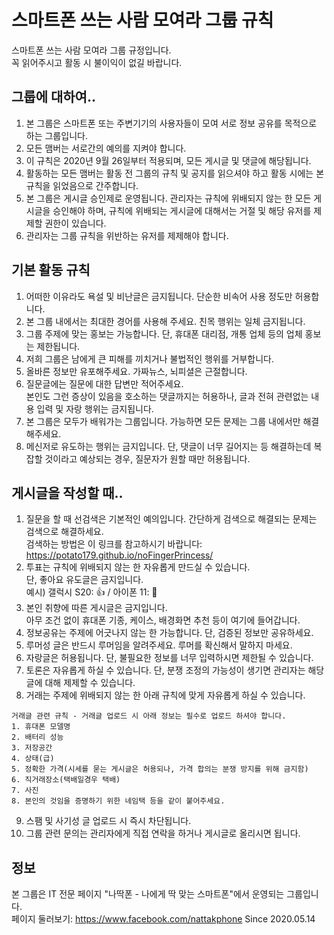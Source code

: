 # 스마트폰 쓰는 사람 모여라 그룹 규칙
스마트폰 쓰는 사람 모여라 그룹 규정입니다.    
꼭 읽어주시고 활동 시 불이익이 없길 바랍니다.    

## 그룹에 대하여..
1. 본 그룹은 스마트폰 또는 주변기기의 사용자들이 모여 서로 정보 공유를 목적으로 하는 그룹입니다.
2. 모든 맴버는 서로간의 예의를 지켜야 합니다.
3. 이 규칙은 2020년 9월 26일부터 적용되며, 모든 게시글 및 댓글에 해당됩니다.
4. 활동하는 모든 맴버는 활동 전 그룹의 규칙 및 공지를 읽으셔야 하고 활동 시에는 본 규칙을 읽었음으로 간주합니다.
5. 본 그룹은 게시글 승인제로 운영됩니다. 관리자는 규칙에 위배되지 않는 한 모든 게시글을 승인해야 하며, 규칙에 위배되는 게시글에 대해서는 거절 및 해당 유저를 제제할 권한이 있습니다.
6. 관리자는 그룹 규칙을 위반하는 유저를 제제해야 합니다.

## 기본 활동 규칙
1. 어떠한 이유라도 욕설 및 비난글은 금지됩니다. 단순한 비속어 사용 정도만 허용합니다.
2. 본 그룹 내에서는 최대한 경어를 사용해 주세요. 친목 행위는 일체 금지됩니다. 
3. 그룹 주제에 맞는 홍보는 가능합니다. 단, 휴대폰 대리점, 개통 업체 등의 업체 홍보는 제한됩니다. 
4. 저희 그룹은 남에게 큰 피해를 끼치거나 불법적인 행위를 거부합니다.
5. 올바른 정보만 유포해주세요. 가짜뉴스, 뇌피셜은 근절합니다.
6. 질문글에는 질문에 대한 답변만 적어주세요.    
본인도 그런 증상이 있음을 호소하는 댓글까지는 허용하나, 글과 전혀 관련없는 내용 입력 및 자랑 행위는 금지됩니다.
7. 본 그룹은 모두가 배워가는 그룹입니다. 가능하면 모든 문제는 그룹 내에서만 해결해주세요.
8. 메신저로 유도하는 행위는 금지입니다. 단, 댓글이 너무 길어지는 등 해결하는데 복잡할 것이라고 예상되는 경우, 질문자가 원할 때만 허용됩니다.

## 게시글을 작성할 때..
1. 질문을 할 때 선검색은 기본적인 예의입니다. 간단하게 검색으로 해결되는 문제는 검색으로 해결하세요.   
검색하는 방법은 이 링크를 참고하시기 바랍니다: https://potato179.github.io/noFingerPrincess/
2. 투표는 규칙에 위배되지 않는 한 자유롭게 만드실 수 있습니다.     
단, 좋아요 유도글은 금지입니다.   
예시) 갤럭시 S20: 👍 / 아이폰 11: 💓   
3. 본인 취향에 따른 게시글은 금지입니다.     
아무 조건 없이 휴대폰 기종, 케이스, 배경화면 추천 등이 여기에 들어갑니다.    
4. 정보공유는 주제에 어긋나지 않는 한 가능합니다. 단, 검증된 정보만 공유하세요.
5. 루머성 글은 반드시 루머임을 알려주세요. 루머를 확신해서 말하지 마세요.
6. 자랑글은 허용됩니다. 단, 불필요한 정보를 너무 입력하시면 제한될 수 있습니다.
7. 토론은 자유롭게 하실 수 있습니다. 단, 분쟁 조정의 가능성이 생기면 관리자는 해당 글에 대해 제제할 수 있습니다.
8. 거래는 주제에 위배되지 않는 한 아래 규칙에 맞게 자유롭게 하실 수 있습니다.
```
거래글 관련 규칙 - 거래글 업로드 시 아래 정보는 필수로 업로드 하셔야 합니다.
1. 휴대폰 모델명
2. 배터리 성능
3. 저장공간
4. 상태(급)
5. 정확한 가격(시세를 묻는 게시글은 허용되나, 가격 합의는 분쟁 방지를 위해 금지함)
6. 직거래장소(택배일경우 택배)
7. 사진
8. 본인의 것임을 증명하기 위한 네임택 등을 같이 붙어주세요.
```
9. 스팸 및 사기성 글 업로드 시 즉시 차단됩니다.
10. 그룹 관련 문의는 관리자에게 직접 연락을 하거나 게시글로 올리시면 됩니다.

## 정보
본 그룹은 IT 전문 페이지 "나딱폰 - 나에게 딱 맞는 스마트폰"에서 운영되는 그룹입니다.   
페이지 둘러보기: https://www.facebook.com/nattakphone
Since 2020.05.14
